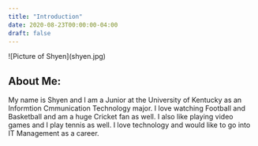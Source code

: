 ```yaml
---
title: "Introduction"
date: 2020-08-23T00:00:00-04:00
draft: false
---
```

<body>
<html>
![Picture of Shyen](shyen.jpg)

<h2>About Me:</h2>
<p>My name is Shyen and I am a Junior at the University of Kentucky as an Informtion Cmmunication Technology major. I love watching Football and Basketball and am a huge Cricket fan as well. I also like playing video games and I play tennis as well. I love technology and would like to go into IT Management as a career.</p>
</body>
</html>
